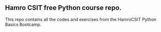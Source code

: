 ## Hamro CSIT free Python course repo.

This repo contains all the codes and exercises from the HamroCSIT Python Basics Bootcamp.